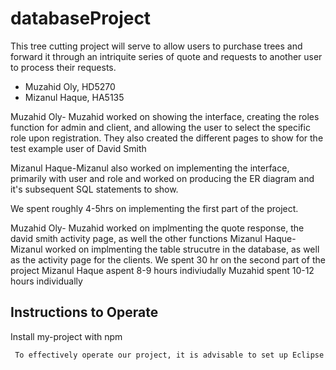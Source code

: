 
# databaseProject

This tree cutting project will serve to allow users to purchase trees and forward it through an intriquite series of quote and requests to another user to process their requests.

* Muzahid Oly, HD5270
* Mizanul Haque, HA5135

Muzahid Oly- Muzahid worked on showing the interface, creating the roles function for admin and client, and allowing the user to select the specific role upon registration. They also created the different pages to show for the test example user of David Smith

Mizanul Haque-Mizanul also worked on implementing the interface, primarily with user and role and worked on producing the ER diagram and it's subsequent SQL statements to show. 

We spent roughly 4-5hrs on implementing the first part of the project.

Muzahid Oly- Muzahid worked on implmenting the quote response, the david smith activity page, as well the other functions
Mizanul Haque- Mizanul worked on implmenting the table strucutre in the database, as well as the activity page for the clients.
We spent 30 hr on the second part of the project
Mizanul Haque aspent 8-9 hours indiviudally
Muzahid spent 10-12 hours individually





## Instructions to Operate

Install my-project with npm

```bash
 To effectively operate our project, it is advisable to set up Eclipse. Ensure that the project properties include an up-to-date version of Java, Dynamic Web Module, and JavaScript. Additionally, within your Java Build Path, confirm that the JRE System Library (matching your version), Server Runtime (recent Apache Tomcat), Subsequently, execute the code by initially launching "register.jsp" on your Tomcat server to register a user, followed by logging in. If you require administrative functionalities and an overview of the current Admin/client view for Treecutter, logging in as the root user is necessary.






```
    
